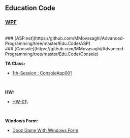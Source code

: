 ## Education Code

### [WPF](https://github.com/MMovasaghi/Advanced-Programming/tree/master/Edu.Code/WPF)
<br/>
### [ASP.net](https://github.com/MMovasaghi/Advanced-Programming/tree/master/Edu.Code/ASP)
<br/>
### [Console](https://github.com/MMovasaghi/Advanced-Programming/tree/master/Edu.Code/Console)
<br/>

**TA Class:**
* [1th-Session : ConsoleApp001](https://github.com/MMovasaghi/Advanced-Programming/tree/master/Edu.Code/ConsoleApp001)

<br/>

**HW:**
* [HW-01](https://github.com/MMovasaghi/Advanced-Programming/blob/master/HW/HW1.pdf)\

<br/>

**Windows Form:**
* [Dooz Game With Windows Form](https://github.com/MMovasaghi/Dooz)

<br/>


